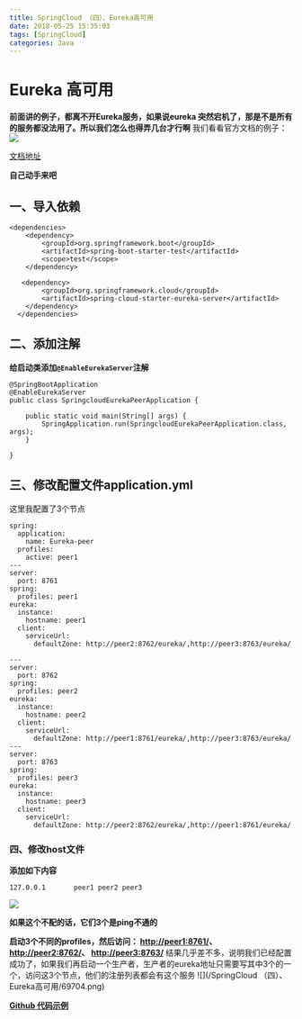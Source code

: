 ```yaml
---
title: SpringCloud （四）、Eureka高可用
date: 2018-05-25 15:35:03
tags: [SpringCloud]
categories: Java
---
```

# Eureka 高可用
**前面讲的例子，都离不开Eureka服务，如果说eureka 突然宕机了，那是不是所有的服务都没法用了。所以我们怎么也得弄几台才行啊**
我们看看官方文档的例子：
![](/upload/images/07841.png)

[文档地址](http://cloud.spring.io/spring-cloud-static/Dalston.SR5/single/spring-cloud.html#_peer_awareness)

**自己动手来吧**
## 一、导入依赖
```
<dependencies>
	<dependency>
		<groupId>org.springframework.boot</groupId>
		<artifactId>spring-boot-starter-test</artifactId>
		<scope>test</scope>
	</dependency>
	
   <dependency>
		<groupId>org.springframework.cloud</groupId>
		<artifactId>spring-cloud-starter-eureka-server</artifactId>
	</dependency>				
  </dependencies>
```

## 二、添加注解
**给启动类添加`@EnableEurekaServer`注解**
```
@SpringBootApplication
@EnableEurekaServer
public class SpringcloudEurekaPeerApplication {

	public static void main(String[] args) {
		SpringApplication.run(SpringcloudEurekaPeerApplication.class, args);
	}
	
}
```
## 三、修改配置文件application.yml
这里我配置了3个节点
```
spring:
  application:
    name: Eureka-peer
  profiles:
    active: peer1
---
server:
  port: 8761
spring:
  profiles: peer1
eureka:
  instance:
    hostname: peer1
  client:
    serviceUrl:
      defaultZone: http://peer2:8762/eureka/,http://peer3:8763/eureka/

---
server:
  port: 8762
spring:
  profiles: peer2
eureka:
  instance:
    hostname: peer2
  client:
    serviceUrl:
      defaultZone: http://peer1:8761/eureka/,http://peer3:8763/eureka/
---
server:
  port: 8763
spring:
  profiles: peer3
eureka:
  instance:
    hostname: peer3
  client:
    serviceUrl:
      defaultZone: http://peer2:8762/eureka/,http://peer1:8761/eureka/
```

### 四、修改host文件
**添加如下内容**
```
127.0.0.1       peer1 peer2 peer3
```
![](/upload/images/47031.png)

**如果这个不配的话，它们3个是ping不通的**

**启动3个不同的profiles，然后访问：
[http://peer1:8761/](http://peer1:8761/)、
[http://peer2:8762/](http://peer1:8761/)、
[http://peer3:8763/](http://peer1:8761/)**
结果几乎差不多，说明我们已经配置成功了，如果我们再启动一个生产者，生产者的eureka地址只需要写其中3个的一个，访问这3个节点，他们的注册列表都会有这个服务
![](/SpringCloud （四）、Eureka高可用/69704.png)

**[Github 代码示例](https://github.com/rstyro/SpringCloud/tree/master/SpringCloud-eurekaserver-peer)**